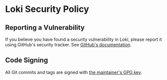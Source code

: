 # Loki Security Policy

## Reporting a Vulnerability
If you believe you have found a security vulnerability in Loki, please report it using GitHub's security tracker. See [GitHub's documentation](https://docs.github.com/en/code-security/security-advisories/guidance-on-reporting-and-writing-information-about-vulnerabilities/privately-reporting-a-security-vulnerability).

## Code Signing
All Git commits and tags are signed with [the maintainer's GPG key](https://github.com/hllhnd.gpg).
